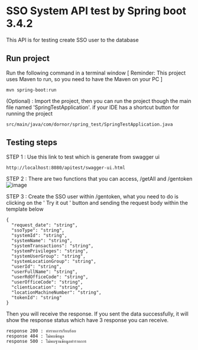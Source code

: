 # SSO System API test by Spring boot 3.4.2
This API is for testing create SSO user to the database
## Run project
Run the following command in a terminal window [ Reminder: This project uses Maven to run, so you need to have the Maven on your PC ]
```
mvn spring-boot:run
```
(Optional) : Import the project, then you can run the project though the main file named 'SpringTestApplication'. if your IDE has a shortcut button for running the project
```
src/main/java/com/dornor/spring_test/SpringTestApplication.java
```

## Testing steps
STEP 1 : Use this link to test which is generate from swagger ui
```
http://localhost:8080/apitest/swagger-ui.html
```
STEP 2 : There are two functions that you can access, /getAll and /gentoken
![image](https://github.com/user-attachments/assets/715f5071-8964-4d66-9f4f-84e61856f1cc)

STEP 3 : Create the SSO user within /gentoken, what you need to do is clicking on the ' Try it out ' button and sending the request body within the template below
```
{
  "request_date": "string",
  "ssoType": "string",
  "systemId": "string",
  "systemName": "string",
  "systemTransactions": "string",
  "systemPrivileges": "string",
  "systemUserGroup": "string",
  "systemLocationGroup": "string",
  "userId": "string",
  "userFullName": "string",
  "userRdOfficeCode": "string",
  "userOfficeCode": "string",
  "clientLocation": "string",
  "locationMachineNumber": "string",
  "tokenId": "string"
}
```
Then you will receive the response.
If you sent the data successfully, it will show the response status which have 3 response you can receive.
```
response 200 : ทำรายการเรียบร้อย
response 404 : ไม่พบข้อมูล
response 500 : ไม่พบฐานข้อมูลทำรายการ
```

